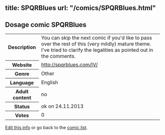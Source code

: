 title: SPQRBlues
url: "/comics/SPQRBlues.html"
---
Dosage comic SPQRBlues
-----------------------------------------

<p id="msg"></p>
<script type="text/javascript">
if (window.location.search === '?edit_info_mail=sent_ok') {
  var elem = document.getElementById("msg");
  elem.innerHTML = 'Edited information sucessfully sent for review, which is usually done daily. Thanks!';
  elem.className = 'ok';
}
</script>
<table class="comicinfo">
<tr>
<th>Description</th><td>You can skip the next comic if you'd like to pass over the rest of this (very mildly) mature theme. I've tried to clarify the legalities as pointed out in the comments.</td>
</tr>
<tr>
<th>Website</th><td><a href="http://spqrblues.com/IV/">http://spqrblues.com/IV/</a></td>
</tr>
<tr>
<th>Genre</th><td>Other</td>
</tr>
<tr>
<th>Language</th><td>English</td>
</tr>
<tr>
<th>Adult content</th><td>no</td>
</tr>
<tr>
<th>Status</th><td>ok on 24.11.2013</td>
</tr>
<tr>
<th>Votes</th><td>0</td>
</tr>
</table>

[Edit this info](SPQRBlues_edit.html) or go back to the [comic list](../comic-index.html).
